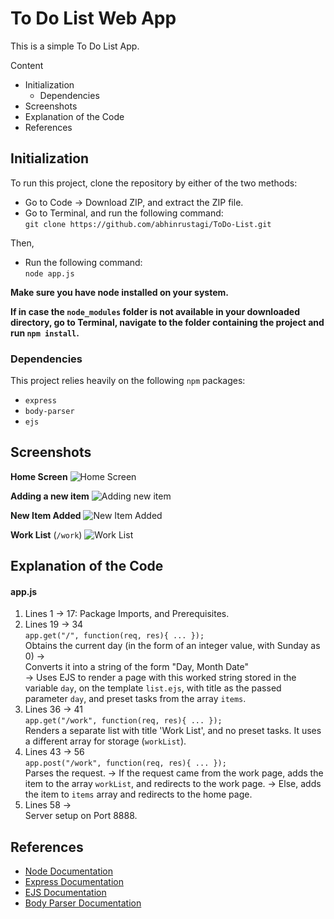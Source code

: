 # To Do List Web App
This is a simple To Do List App.

Content
- Initialization
  - Dependencies
- Screenshots
- Explanation of the Code
- References

## Initialization
To run this project, clone the repository by either of the two methods:
- Go to Code → Download ZIP, and extract the ZIP file.
- Go to Terminal, and run the following command: <br>
```git clone https://github.com/abhinrustagi/ToDo-List.git```

Then,
- Run the following command: <br> ```node app.js```

**Make sure you have node installed on your system.**

**If in case the ```node_modules``` folder is not available in your downloaded directory, go to Terminal, navigate to the folder containing the project and run ```npm install```.**

### Dependencies
This project relies heavily on the following ```npm``` packages:
- ```express```
- ```body-parser```
- ```ejs```

## Screenshots
**Home Screen**
![Home Screen](screens/Screen1.png)

**Adding a new item**
![Adding new item](screens/Screen2.png)

**New Item Added**
![New Item Added](screens/Screen4.png)

**Work List** (```/work```)
![Work List](screens/Screen3.png)

## Explanation of the Code

#### app.js
1. Lines 1 → 17: Package Imports, and Prerequisites.
2. Lines 19 → 34 <br>```app.get("/", function(req, res){ ... });```<br>
  Obtains the current day (in the form of an integer value, with Sunday as 0) →<br> Converts it into a string of the form "Day, Month Date" <br>→ Uses EJS to render a page with this worked string stored in the variable ```day```, on the template ```list.ejs```, with title as the passed parameter ```day```, and preset tasks from the array ```items```.
3. Lines 36 → 41 <br> ```app.get("/work", function(req, res){ ... });```<br>
Renders a separate list with title 'Work List', and no preset tasks. It uses a different array for storage (```workList```).
4. Lines 43 → 56 <br> ```app.post("/work", function(req, res){ ... });```<br>
Parses the request. → If the request came from the work page, adds the item to the array ```workList```, and redirects to the work page. → Else, adds the item to ```items``` array and redirects to the home page.
5. Lines 58 → <br>
Server setup on Port 8888.

## References
- [Node Documentation](https://nodejs.org/en/docs/)
- [Express Documentation](https://expressjs.com/)
- [EJS Documentation](https://ejs.co/#docs)
- [Body Parser Documentation](https://www.npmjs.com/package/body-parser)
